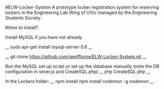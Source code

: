 #ELW-Locker-System
A prototype locker registration system for reserving lockers in the Engineering Lab Wing of UVic managed by the Engineering Students Society.

#How to install?

Install MySQL if you have not already

,,,
sudo apt-get install mysql-server-5.6
,,,

,,,
git clone https://github.com/geofflorne/ELW-Locker-System.git
,,,


Run the MySQL set up script or set up the database manually (note the DB configuration in sever.js and CreateSQL.php)
,,,
php CreateSQL.php
,,,

In the Lockers folder:
,,,
npm install
npm install nodemon -g
nodemon
,,,
